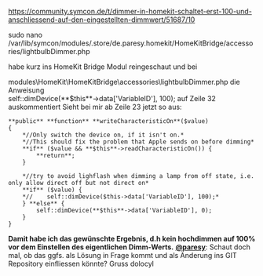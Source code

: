 https://community.symcon.de/t/dimmer-in-homekit-schaltet-erst-100-und-anschliessend-auf-den-eingestellten-dimmwert/51687/10

sudo nano /var/lib/symcon/modules/.store/de.paresy.homekit/HomeKitBridge/accessories/lightbulbDimmer.php


habe kurz ins HomeKit Bridge Modul reingeschaut und bei

<p style="text-align:center;margin:0">
</p>
modules\HomeKit\HomeKitBridge\accessories\lightbulbDimmer.php
die Anweisung

<p style="text-align:center;margin:0">
</p>
self::dimDevice(**$this**->data['VariableID'], 100); 
auf Zeile 32 auskommentiert
Sieht bei mir ab Zeile 23 jetzt so aus:

<p style="text-align:center;margin:0">
</p>

    **public** **function** **writeCharacteristicOn**($value)
    {
        *//Only switch the device on, if it isn't on.*
        *//This should fix the problem that Apple sends on before dimming*
        **if** ($value && **$this**->readCharacteristicOn()) {
            **return**;
        }

        *//try to avoid lighflash when dimming a lamp from off state, i.e. only allow direct off but not direct on*
        **if** ($value) {            
        *//    self::dimDevice($this->data['VariableID'], 100);*
        } **else** {
            self::dimDevice(**$this**->data['VariableID'], 0);
        }
    }
**Damit habe ich das gewünschte Ergebnis, d.h kein hochdimmen auf 100% vor dem Einstellen des eigentlichen Dimm-Werts.** [**@paresy**](https://community.symcon.de/u/paresy): Schaut doch mal, ob das ggfs. als Lösung in Frage kommt und als Änderung ins GIT Repository einfliessen könnte?
Gruss dolocyl